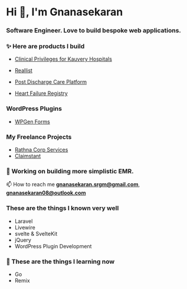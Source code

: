 <h1>Hi 👋, I'm Gnanasekaran</h1>
<h3>Software Engineer. Love to build bespoke web applications.</h3>

### ✨ Here are products I build
- [Clinical Privileges for Kauvery Hospitals](https://cp.kauvery.in/)
- [Reallist](https://app.reallist.in/)
- [Post Discharge Care Platform](https://cccm.kauveryhospital.com/login)

- [Heart Failure Registry](https://registry.cccm.app/)

### WordPress Plugins
- [WPGen Forms](https://github.com/gnanasekaran08/wpgen-forms-plugin)

### My Freelance Projects
- [Rathna Corp Services](https://rathnacorp.com/)
- [Claimstant](https://claimstant.com/)

   
### :loudspeaker: Working on building more simplistic EMR.


📫 How to reach me **gnanasekaran.srgm@gmail.com**, **gnanasekaran08@outlook.com**

### These are the things I known very well
- Laravel
- Livewire
- svelte & SvelteKit
- jQuery
- WordPress Plugin Development


### 🌱 These are the things I learning now
- Go
- Remix

